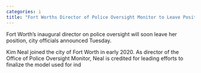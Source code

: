 ```yaml
---
categories: i
title: "Fort Worths Director of Police Oversight Monitor to Leave Position"
---
```


Fort Worth’s inaugural director on police oversight will soon leave her position, city officials announced Tuesday.



Kim Neal joined the city of Fort Worth in early 2020. As director of the Office of Police Oversight Monitor, Neal is credited for leading efforts to finalize the model used for ind